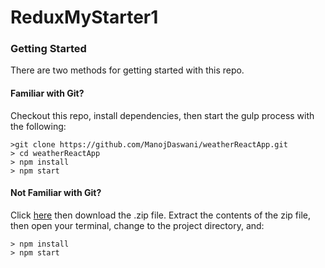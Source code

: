# ReduxMyStarter1

### Getting Started

There are two methods for getting started with this repo.

#### Familiar with Git?
Checkout this repo, install dependencies, then start the gulp process with the following:

```
>git clone https://github.com/ManojDaswani/weatherReactApp.git
> cd weatherReactApp
> npm install
> npm start
```

#### Not Familiar with Git?
Click [here](https://github.com/ManojDaswani/weatherReactApp) then download the .zip file.  Extract the contents of the zip file, then open your terminal, change to the project directory, and:

```
> npm install
> npm start
```
